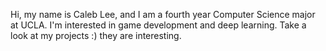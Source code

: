 Hi, my name is Caleb Lee, and I am a fourth year Computer Science major at UCLA. I'm interested in game development and deep learning. Take a look at my projects :) they are interesting.

<!---
bkcaleb/bkcaleb is a ✨ special ✨ repository because its `README.md` (this file) appears on your GitHub profile.
You can click the Preview link to take a look at your changes.
--->
